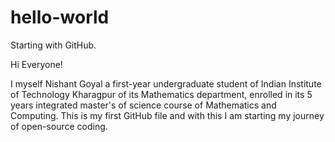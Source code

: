 # hello-world
Starting with GitHub.

Hi Everyone!

I myself Nishant Goyal a first-year undergraduate student of Indian Institute of Technology Kharagpur of its Mathematics department, enrolled in its 5 years integrated master's of science course of Mathematics and Computing. This is my first GitHub file and with this I am starting my journey of open-source coding.
